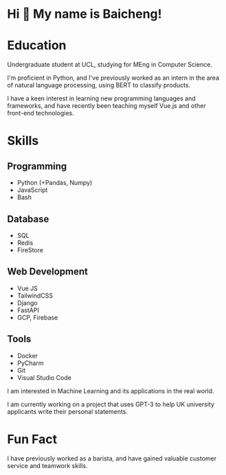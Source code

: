 # Hi 👋 My name is Baicheng!

# Education

Undergraduate student at UCL, studying for MEng in Computer Science. 

I'm proficient in Python, and I've previously worked as an intern in the area of natural language processing, using BERT to classify products.

I have a keen interest in learning new programming languages and frameworks, and have recently been teaching myself Vue.js and other front-end technologies. 

# Skills

## Programming
- Python (+Pandas, Numpy)
- JavaScript
- Bash
## Database
- SQL
- Redis
- FireStore
## Web Development
- Vue JS
- TailwindCSS
- Django
- FastAPI
- GCP, Firebase
## Tools
- Docker
- PyCharm
- Git
- Visual Studio Code

I am interested in Machine Learning and its applications in the real world. 

I am currently working on a project that uses GPT-3 to help UK university applicants write their personal statements.

# Fun Fact

I have previously worked as a barista, and have gained valuable customer service and teamwork skills.
